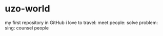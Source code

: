 # uzo-world
my first repository in GitHub
i love to travel: meet people: solve problem: sing: counsel people
